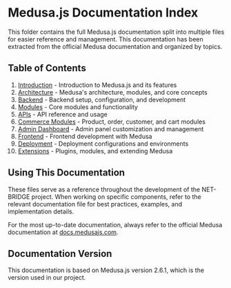 # Medusa.js Documentation Index

This folder contains the full Medusa.js documentation split into multiple files for easier reference and management. This documentation has been extracted from the official Medusa documentation and organized by topics.

## Table of Contents

1. [Introduction](./intro.md) - Introduction to Medusa.js and its features
2. [Architecture](./architecture.md) - Medusa's architecture, modules, and core concepts
3. [Backend](./backend.md) - Backend setup, configuration, and development
4. [Modules](./modules.md) - Core modules and functionality
5. [APIs](./apis.md) - API reference and usage
6. [Commerce Modules](./commerce.md) - Product, order, customer, and cart modules
7. [Admin Dashboard](./admin.md) - Admin panel customization and management
8. [Frontend](./frontend.md) - Frontend development with Medusa
9. [Deployment](./deployment.md) - Deployment configurations and environments
10. [Extensions](./extensions.md) - Plugins, modules, and extending Medusa

## Using This Documentation

These files serve as a reference throughout the development of the NET-BRIDGE project. When working on specific components, refer to the relevant documentation file for best practices, examples, and implementation details.

For the most up-to-date documentation, always refer to the official Medusa documentation at [docs.medusajs.com](https://docs.medusajs.com/).

## Documentation Version

This documentation is based on Medusa.js version 2.6.1, which is the version used in our project. 